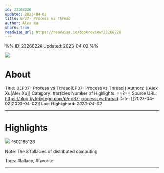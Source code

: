 ```yaml
---
id: 23268226
updated: 2023-04-02
title: EP37- Process vs Thread
author: Alex Xu
share: true
readwise_url: https://readwise.io/bookreview/23268226
---
```


%%
ID: 23268226
Updated: 2023-04-02
%%

![]( https://substackcdn.com/image/youtube/w_728,c_limit/4rLW7zg21gI)

# About
Title: [[EP37- Process vs Thread|EP37- Process vs Thread]]
Authors: [[Alex Xu|Alex Xu]]
Category: #articles
Number of Highlights: ==2==
Source URL: https://blog.bytebytego.com/p/ep37-process-vs-thread
Date: [[2023-04-02|2023-04-02]]
Last Highlighted: *2023-04-02*

---

# Highlights

![](https://substackcdn.com/image/fetch/w_1456,c_limit,f_auto,q_auto:good,fl_progressive:steep/https%3A%2F%2Fbucketeer-e05bbc84-baa3-437e-9518-adb32be77984.s3.amazonaws.com%2Fpublic%2Fimages%2F67754b1a-5dd5-42b0-8253-b604657ec7c5_3519x3120.jpeg) ^502185128

Note: The 8 fallacies of distributed computing

Tags: #fallacy, #favorite

---
